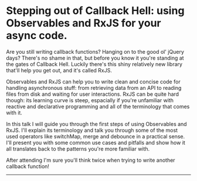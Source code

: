 # Stepping out of Callback Hell: using Observables and RxJS for your async code.

Are you still writing callback functions? Hanging on to the good ol' jQuery days?
There's no shame in that, but before you know it you're standing at the gates of Callback Hell. Luckily there's this shiny relatively new library that'll help you get out, and it's called RxJS.

Observables and RxJS can help you to write clean and concise code for handling asynchronous stuff: from retrieving data from an API to reading files from disk and waiting for user interactions. RxJS can be quite hard though: its learning curve is steep, espacially if you're unfamiliar with reactive and declarative programming and all of the terminology that comes with it. 

In this talk I will guide you through the first steps of using Observables and RxJS. I'll explain its terminology and talk you through some of the most used operators like switchMap, merge and debounce in a practical sense. 
I'll present you with some common use cases and pitfalls and show how it all translates back to the patterns you're more familiar with.

After attending I'm sure you'll think twice when trying to write another callback function!

----------

